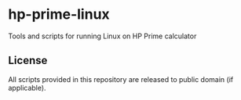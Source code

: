 # hp-prime-linux
Tools and scripts for running Linux on HP Prime calculator

## License

All scripts provided in this repository are released to public domain (if applicable).
